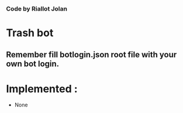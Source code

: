 ### Code by Riallot Jolan

# Trash bot

## Remember fill botlogin.json root file with your own bot login.

# Implemented :

- None
